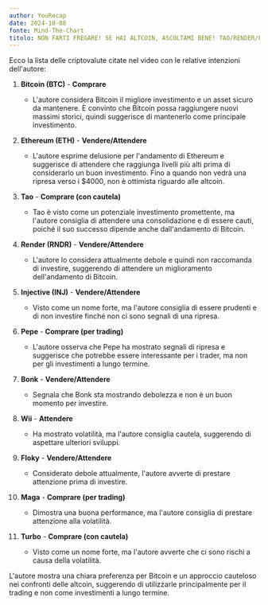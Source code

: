 ```yaml
---
author: YouRecap
date: 2024-10-08
fonte: Mind-The-Chart 
titolo: NON FARTI FREGARE! SE HAI ALTCOIN, ASCOLTAMI BENE! TAO/RENDER/FET/INJ/PEPE/BONK/WIF/NEIRO/MAGA/TURBO
---
```


Ecco la lista delle criptovalute citate nel video con le relative intenzioni dell'autore:

1. **Bitcoin (BTC)** - **Comprare**
   - L'autore considera Bitcoin il migliore investimento e un asset sicuro da mantenere. È convinto che Bitcoin possa raggiungere nuovi massimi storici, quindi suggerisce di mantenerlo come principale investimento.

2. **Ethereum (ETH)** - **Vendere/Attendere**
   - L'autore esprime delusione per l'andamento di Ethereum e suggerisce di attendere che raggiunga livelli più alti prima di considerarlo un buon investimento. Fino a quando non vedrà una ripresa verso i $4000, non è ottimista riguardo alle altcoin.

3. **Tao** - **Comprare (con cautela)**
   - Tao è visto come un potenziale investimento promettente, ma l'autore consiglia di attendere una consolidazione e di essere cauti, poiché il suo successo dipende anche dall'andamento di Bitcoin.

4. **Render (RNDR)** - **Vendere/Attendere**
   - L'autore lo considera attualmente debole e quindi non raccomanda di investire, suggerendo di attendere un miglioramento dell'andamento di Bitcoin.

5. **Injective (INJ)** - **Vendere/Attendere**
   - Visto come un nome forte, ma l'autore consiglia di essere prudenti e di non investire finché non ci sono segnali di una ripresa.

6. **Pepe** - **Comprare (per trading)**
   - L'autore osserva che Pepe ha mostrato segnali di ripresa e suggerisce che potrebbe essere interessante per i trader, ma non per gli investimenti a lungo termine.

7. **Bonk** - **Vendere/Attendere**
   - Segnala che Bonk sta mostrando debolezza e non è un buon momento per investire.

8. **Wii** - **Attendere**
   - Ha mostrato volatilità, ma l'autore consiglia cautela, suggerendo di aspettare ulteriori sviluppi.

9. **Floky** - **Vendere/Attendere**
   - Considerato debole attualmente, l'autore avverte di prestare attenzione prima di investire.

10. **Maga** - **Comprare (per trading)**
    - Dimostra una buona performance, ma l'autore consiglia di prestare attenzione alla volatilità.

11. **Turbo** - **Comprare (con cautela)**
    - Visto come un nome forte, ma l'autore avverte che ci sono rischi a causa della volatilità.

L'autore mostra una chiara preferenza per Bitcoin e un approccio cauteloso nei confronti delle altcoin, suggerendo di utilizzarle principalmente per il trading e non come investimenti a lungo termine.
